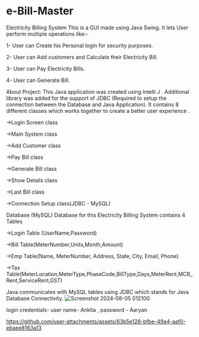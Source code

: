 # e-Bill-Master

Electricity Billing System
This is a GUI made using Java Swing. It lets User perform multiple operations like:-

1- User can Create his Personal login for security purposes.

2- User can Add customers and Calculate their Electricity Bill.

3- User can Pay Electricity Bills.

4- User can Generate Bill.

About Project:
This Java application was created using Intelli J . Additional library was added for the support of JDBC (Required to setup the connection between the Database and Java Application). It contains 8 different classes which works together to create a better user experience .


->Login Screen class

->Main System class

->Add Customer class

->Pay Bill class

->Generate Bill class

->Show Details class

->Last Bill class

->Connection Setup class(JDBC - MySQL)

Database (MySQL)
Database for this Electricity Billing System contains 4 Tables

->Login Table (UserName,Password)

->Bill Table(MeterNumber,Units,Month,Amount)

->Emp Table(Name, MeterNumber, Address, State, City, Email, Phone)

->Tax Table(MeterLocation,MeterType,PhaseCode,BillType,Days,MeterRent,MCB_Rent,ServiceRent,GST)

Java communicates with MySQL tables using JDBC which stands for Java Database Connectivity.
![Screenshot 2024-08-05 012100](https://github.com/user-attachments/assets/c5f3428d-40c5-4c4a-ac70-f8a29faefde7)

login credentials- 
user name- Ankita , 
password - Aaryan

https://github.com/user-attachments/assets/63b5e128-bfbe-49a4-aaf0-ebaee8163a13




